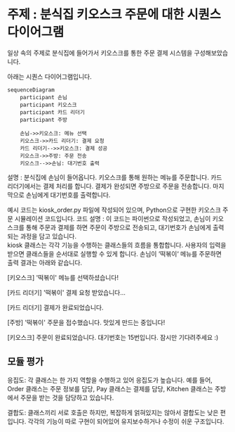 # 주제 : 분식집 키오스크 주문에 대한 시퀀스 다이어그램

일상 속의 주제로 분식집에 들어가서 키오스크를 통한 주문 결제 시스템을 구성해보았습니다.  

아래는 시퀀스 다이어그램입니다. 

```mermaid
sequenceDiagram
    participant 손님
    participant 키오스크
    participant 카드 리더기
    participant 주방

    손님->>키오스크: 메뉴 선택
    키오스크->>카드 리더기: 결제 요청
    카드 리더기-->>키오스크: 결제 성공
    키오스크->>주방: 주문 전송
    키오스크-->>손님: 대기번호 출력
```


설명 : 분식집에 손님이 들어옵니다. 키오스크를 통해 원하는 메뉴를 주문합니다. 카드 리더기에서는 결제 처리를 합니다. 결제가 완성되면 주방으로 주문을 전송합니다. 마지막으로 손님에게 대기번호를 출력합니다. 


예시 코드는 kiosk_order.py 파일에 작성되어 있으며,
Python으로 구현한 키오스크 주문 시뮬레이션 코드입니다.
코드 설명 : 이 코드는 파이썬으로 작성되었고, 손님이 키오스크를 통해 주문과 결제를 하면 주문이 주방으로 전송되고, 대기번호가 손님에게 출력되는 과정을 담고 있습니다.   
kiosk 클래스는 각각 기능을 수행하는 클래스들의 흐름을 통합합니다. 사용자의 입력을 받으면 클래스들을 순서대로 실행할 수 있게 합니다. 손님이 ’떡볶이‘ 메뉴를 주문하면 출력 결과는 아래와 같습니다.   

[키오스크] '떡볶이' 메뉴를 선택하셨습니다!  

[카드 리더기] '떡볶이' 결제 요청 받았습니다...  

[카드 리더기] 결제가 완료되었습니다.  

[주방] '떡볶이' 주문을 접수했습니다. 맛있게 만드는 중입니다!  

[키오스크] 주문이 완료되었습니다. 대기번호는 15번입니다. 잠시만 기다려주세요 :)


    
## 모듈 평가


응집도: 각 클래스는 한 가지 역할을 수행하고 있어 응집도가 높습니다. 예를 들어, Order 클래스는 주문 정보를 담당, Pay 클래스는 결제를 담당, Kitchen 클래스는 주방에서 주문을 받는 것을 담당하고 있습니다. 

결합도: 클래스끼리 서로 호출은 하지만, 복잡하게 얽혀있지는 않아서 결합도는 낮은 편입니다. 각각의 기능이 따로 구현이 되어있어 유지보수하거나 수정이 쉬운 구조입니다. 

